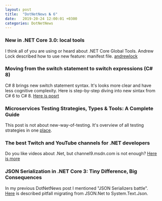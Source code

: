 ```yaml
---
layout: post
title:  "DotNetNews № 6"
date:   2019-20-24 12:00:01 +0300
categories: DotNetNews
---
```


### New in .NET Core 3.0: local tools

I think all of you are using or heard about .NET Core Global Tools. Andrew Lock described how to use new feature: manifest file.
[andrewlock](https://andrewlock.net/new-in-net-core-3-local-tools/)

### Moving from the switch statement to switch expressions (C# 8)

C# 8 brings new switch statement syntax. It's looks more clear and have less cognitive complexity. Here is step-by-step diving into new sintax from C# 6 to C# 8. [Here is posrt](https://csharp.christiannagel.com/2019/08/14/moving-from-the-switch-statement-to-switch-expressions-c-8/)

### Microservices Testing Strategies, Types & Tools: A Complete Guide

This post is not about new-way-of-testing. It's overview of all testing strategies in one [place](https://www.simform.com/microservice-testing-strategies/).

### The best Twitch and YouTube channels for .NET developers

Do you like videos about .Net, but channel9.msdn.com is not enough? [Here is more](https://blog.elmah.io/the-best-twitch-and-youtube-channels-for-net-developers/)

### JSON Serialization in .NET Core 3: Tiny Difference, Big Consequences

In my previous DotNetNews post I mentioned "JSON Serializers battle". [Here](https://weblogs.asp.net/rweigelt/json-serialization-in-net-core-3-tiny-difference-big-consequences) is described pitfall migrating from JSON.Net to System.Text.Json.
